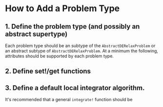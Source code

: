 # How to Add a Problem Type

## 1. Define the problem type (and possibly an abstract supertype)
Each problem type should be an subtype of the `AbstractDERelaxProblem` or an
abstract subtype of `AbstractDERelaxProblem`. At a minimum the following,
attributes should be supported by each problem type.

## 2. Define set!/get functions

## 3. Define a default local integrator algorithm.
It's recommended that a general `integrate!` function should be
